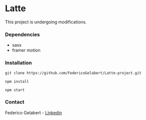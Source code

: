 # Latte

This project is undergoing modifications.


### Dependencies

- sass
- framer motion

### Installation

```
git clone https://github.com/FedericoGelabert/Latte-project.git

npm install

npm start
```

### Contact

Federico Gelabert - [Linkedin](https://www.linkedin.com/in/federico-gelabert-2b656b238/)